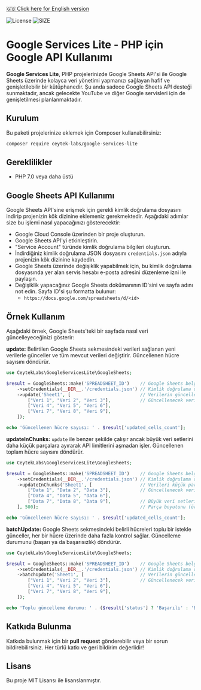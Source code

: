 [🇬🇧 Click here for English version](README.md)

![License](https://img.shields.io/github/license/ceytek-labs/google-services-lite)
![SIZE](https://img.shields.io/github/repo-size/ceytek-labs/google-services-lite?label=size)

# Google Services Lite - PHP için Google API Kullanımı

**Google Services Lite**, PHP projelerinizde Google Sheets API'si ile Google Sheets üzerinde kolayca veri yönetimi yapmanızı sağlayan hafif ve genişletilebilir bir kütüphanedir. Şu anda sadece Google Sheets API desteği sunmaktadır, ancak gelecekte YouTube ve diğer Google servisleri için de genişletilmesi planlanmaktadır.

## Kurulum

Bu paketi projelerinize eklemek için Composer kullanabilirsiniz:

```bash
composer require ceytek-labs/google-services-lite
```

## Gereklilikler

- PHP 7.0 veya daha üstü

## Google Sheets API Kullanımı

Google Sheets API'sine erişmek için gerekli kimlik doğrulama dosyasını indirip projenizin kök dizinine eklemeniz gerekmektedir. Aşağıdaki adımlar size bu işlemi nasıl yapacağınızı gösterecektir:

- Google Cloud Console üzerinden bir proje oluşturun.
- Google Sheets API'yi etkinleştirin.
- "Service Account" türünde kimlik doğrulama bilgileri oluşturun.
- İndirdiğiniz kimlik doğrulama JSON dosyasını `credentials.json` adıyla projenizin kök dizinine kaydedin.
- Google Sheets üzerinde değişiklik yapabilmek için, bu kimlik doğrulama dosyasında yer alan servis hesabı e-posta adresini düzenleme izni ile paylaşın.
- Değişiklik yapacağınız Google Sheets dokümanının ID'sini ve sayfa adını not edin. Sayfa ID'si şu formatta bulunur:
    - `https://docs.google.com/spreadsheets/d/<id>`

## Örnek Kullanım

Aşağıdaki örnek, Google Sheets'teki bir sayfada nasıl veri güncelleyeceğinizi gösterir:

**update:** Belirtilen Google Sheets sekmesindeki verileri sağlanan yeni verilerle günceller ve tüm mevcut verileri değiştirir. Güncellenen hücre sayısını döndürür.

```php
use CeytekLabs\GoogleServicesLite\GoogleSheets;

$result = GoogleSheets::make('SPREADSHEET_ID')    // Google Sheets belgesinin kimliğini belirle
    ->setCredentials(__DIR__.'/credentials.json') // Kimlik doğrulama dosyasını ayarla
    ->update('Sheet1', [                          // Verilerin güncelleneceği sekmenin adını belirle
        ["Veri 1", "Veri 2", "Veri 3"],           // Güncellenecek verileri ekle
        ["Veri 4", "Veri 5", "Veri 6"],
        ["Veri 7", "Veri 8", "Veri 9"],
    ]);

echo 'Güncellenen hücre sayısı: ' . $result['updated_cells_count'];
```

**updateInChunks:** `update` ile benzer şekilde çalışır ancak büyük veri setlerini daha küçük parçalara ayırarak API limitlerini aşmadan işler. Güncellenen toplam hücre sayısını döndürür.

```php
use CeytekLabs\GoogleServicesLite\GoogleSheets;

$result = GoogleSheets::make('SPREADSHEET_ID')    // Google Sheets belgesinin kimliğini belirtin
    ->setCredentials(__DIR__.'/credentials.json') // Kimlik doğrulama dosyasını belirtin
    ->updateInChunks('Sheet1', [                  // Verileri küçük parçalara ayırarak güncelleyin
        ["Data 1", "Data 2", "Data 3"],           // Güncellenecek verileri ekleyin
        ["Data 4", "Data 5", "Data 6"],
        ["Data 7", "Data 8", "Data 9"],           // Büyük veri setleri durumunda veriler parçalara ayrılacak
    ], 500);                                      // Parça boyutunu (örneğin, 500 satır) belirleyin

echo 'Güncellenen hücre sayısı: ' . $result['updated_cells_count'];
```

**batchUpdate:** Google Sheets sekmesindeki belirli hücreleri toplu bir istekle günceller, her bir hücre üzerinde daha fazla kontrol sağlar. Güncelleme durumunu (başarı ya da başarısızlık) döndürür.

```php
use CeytekLabs\GoogleServicesLite\GoogleSheets;

$result = GoogleSheets::make('SPREADSHEET_ID')    // Google Sheets belgesinin kimliğini belirleyin
    ->setCredentials(__DIR__.'/credentials.json') // Kimlik doğrulama dosyasını ayarlayın
    ->batchUpdate('Sheet1', [                     // Verilerin güncelleneceği sekmenin adını belirleyin
        ["Veri 1", "Veri 2", "Veri 3"],           // Güncellenecek verileri ekleyin
        ["Veri 4", "Veri 5", "Veri 6"],
        ["Veri 7", "Veri 8", "Veri 9"],
    ]);

echo 'Toplu güncelleme durumu: ' . ($result['status'] ? 'Başarılı' : 'Başarısız');
```

## Katkıda Bulunma

Katkıda bulunmak için bir **pull request** gönderebilir veya bir sorun bildirebilirsiniz. Her türlü katkı ve geri bildirim değerlidir!

## Lisans

Bu proje MIT Lisansı ile lisanslanmıştır.